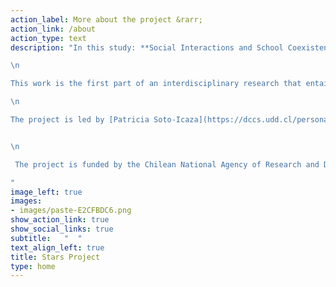```yaml
---
action_label: More about the project &rarr;
action_link: /about
action_type: text
description: "In this study: **Social Interactions and School Coexistence in Public Elementary Schools’ Neurodiverse Classrooms**  we aim to better understand the role of neurodiversity in social relationships in educational contexts.

\n

This work is the first part of an interdisciplinary research that entails a Multilevel approach, i.e. , the group level analysis, the individual level analysis, and the brain level analysis. 

\n 

The project is led by [Patricia Soto-Icaza](https://dccs.udd.cl/persona/patricia-soto-icaza/) researcher at the   Laboratory In Social Neuroscience at The Research Center for Social Complexity (CICS *in spanish*), Goverment Faculty, Universidad del Desarrollo, Chile.


\n 

 The project is funded by the Chilean National Agency of Research and Development (in spanish, ANID -Agencia Nacional de Investigación y Desarrollo) *PAI project folio 7719004*. 

"
image_left: true
images:
- images/paste-E2CFBDC6.png
show_action_link: true
show_social_links: true
subtitle:   "  "
text_align_left: true
title: Stars Project
type: home
---
```

